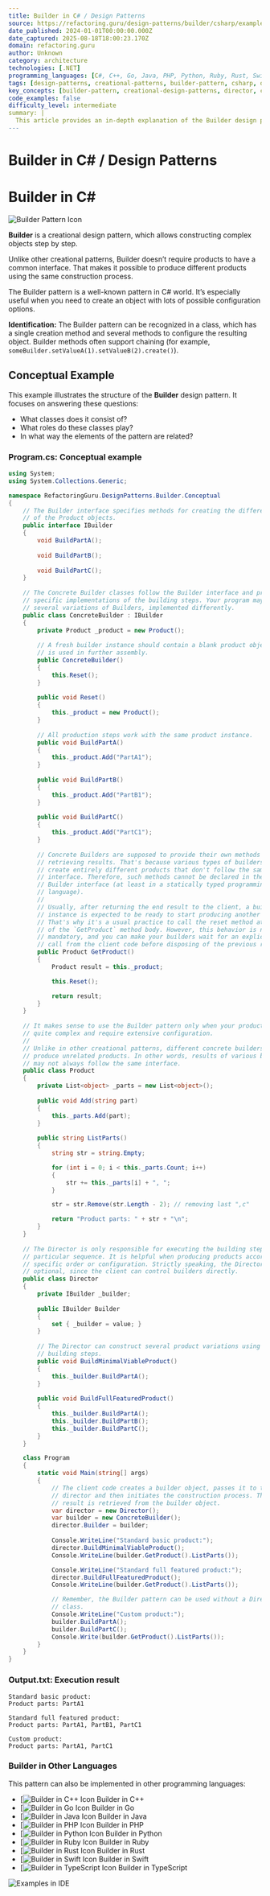 ```yaml
---
title: Builder in C# / Design Patterns
source: https://refactoring.guru/design-patterns/builder/csharp/example#lang-features
date_published: 2024-01-01T00:00:00.000Z
date_captured: 2025-08-18T18:00:23.170Z
domain: refactoring.guru
author: Unknown
category: architecture
technologies: [.NET]
programming_languages: [C#, C++, Go, Java, PHP, Python, Ruby, Rust, Swift, TypeScript]
tags: [design-patterns, creational-patterns, builder-pattern, csharp, object-oriented-programming, software-design, code-example, pattern-implementation]
key_concepts: [builder-pattern, creational-design-patterns, director, concrete-builder, product, interface, object-construction, method-chaining]
code_examples: false
difficulty_level: intermediate
summary: |
  This article provides an in-depth explanation of the Builder design pattern, a creational pattern used for constructing complex objects step by step. It emphasizes the pattern's flexibility, allowing the creation of diverse products without requiring a common interface. The content includes a comprehensive conceptual example implemented in C#, detailing the roles of the Builder interface, Concrete Builder, Product, and the optional Director class. It also offers guidance on identifying the Builder pattern and highlights its utility for objects with extensive configuration options.
---
```

# Builder in C# / Design Patterns

# **Builder** in C#

![Builder Pattern Icon](images/patterns/cards/builder-mini.png "An icon representing the Builder pattern, showing a construction hard hat next to a house being assembled from three distinct parts, symbolizing step-by-step construction.")

**Builder** is a creational design pattern, which allows constructing complex objects step by step.

Unlike other creational patterns, Builder doesn’t require products to have a common interface. That makes it possible to produce different products using the same construction process.

The Builder pattern is a well-known pattern in C# world. It’s especially useful when you need to create an object with lots of possible configuration options.

**Identification:** The Builder pattern can be recognized in a class, which has a single creation method and several methods to configure the resulting object. Builder methods often support chaining (for example, `someBuilder.setValueA(1).setValueB(2).create()`).

## Conceptual Example

This example illustrates the structure of the **Builder** design pattern. It focuses on answering these questions:

*   What classes does it consist of?
*   What roles do these classes play?
*   In what way the elements of the pattern are related?

### **Program.cs:** Conceptual example

```csharp
using System;
using System.Collections.Generic;

namespace RefactoringGuru.DesignPatterns.Builder.Conceptual
{
    // The Builder interface specifies methods for creating the different parts
    // of the Product objects.
    public interface IBuilder
    {
        void BuildPartA();
		
        void BuildPartB();
		
        void BuildPartC();
    }
    
    // The Concrete Builder classes follow the Builder interface and provide
    // specific implementations of the building steps. Your program may have
    // several variations of Builders, implemented differently.
    public class ConcreteBuilder : IBuilder
    {
        private Product _product = new Product();
        
        // A fresh builder instance should contain a blank product object, which
        // is used in further assembly.
        public ConcreteBuilder()
        {
            this.Reset();
        }
        
        public void Reset()
        {
            this._product = new Product();
        }
		
        // All production steps work with the same product instance.
        public void BuildPartA()
        {
            this._product.Add("PartA1");
        }
		
        public void BuildPartB()
        {
            this._product.Add("PartB1");
        }
		
        public void BuildPartC()
        {
            this._product.Add("PartC1");
        }
		
        // Concrete Builders are supposed to provide their own methods for
        // retrieving results. That's because various types of builders may
        // create entirely different products that don't follow the same
        // interface. Therefore, such methods cannot be declared in the base
        // Builder interface (at least in a statically typed programming
        // language).
        //
        // Usually, after returning the end result to the client, a builder
        // instance is expected to be ready to start producing another product.
        // That's why it's a usual practice to call the reset method at the end
        // of the `GetProduct` method body. However, this behavior is not
        // mandatory, and you can make your builders wait for an explicit reset
        // call from the client code before disposing of the previous result.
        public Product GetProduct()
        {
            Product result = this._product;

            this.Reset();

            return result;
        }
    }
    
    // It makes sense to use the Builder pattern only when your products are
    // quite complex and require extensive configuration.
    //
    // Unlike in other creational patterns, different concrete builders can
    // produce unrelated products. In other words, results of various builders
    // may not always follow the same interface.
    public class Product
    {
        private List<object> _parts = new List<object>();
		
        public void Add(string part)
        {
            this._parts.Add(part);
        }
		
        public string ListParts()
        {
            string str = string.Empty;

            for (int i = 0; i < this._parts.Count; i++)
            {
                str += this._parts[i] + ", ";
            }

            str = str.Remove(str.Length - 2); // removing last ",c"

            return "Product parts: " + str + "\n";
        }
    }
    
    // The Director is only responsible for executing the building steps in a
    // particular sequence. It is helpful when producing products according to a
    // specific order or configuration. Strictly speaking, the Director class is
    // optional, since the client can control builders directly.
    public class Director
    {
        private IBuilder _builder;
        
        public IBuilder Builder
        {
            set { _builder = value; } 
        }
        
        // The Director can construct several product variations using the same
        // building steps.
        public void BuildMinimalViableProduct()
        {
            this._builder.BuildPartA();
        }
		
        public void BuildFullFeaturedProduct()
        {
            this._builder.BuildPartA();
            this._builder.BuildPartB();
            this._builder.BuildPartC();
        }
    }

    class Program
    {
        static void Main(string[] args)
        {
            // The client code creates a builder object, passes it to the
            // director and then initiates the construction process. The end
            // result is retrieved from the builder object.
            var director = new Director();
            var builder = new ConcreteBuilder();
            director.Builder = builder;
            
            Console.WriteLine("Standard basic product:");
            director.BuildMinimalViableProduct();
            Console.WriteLine(builder.GetProduct().ListParts());

            Console.WriteLine("Standard full featured product:");
            director.BuildFullFeaturedProduct();
            Console.WriteLine(builder.GetProduct().ListParts());

            // Remember, the Builder pattern can be used without a Director
            // class.
            Console.WriteLine("Custom product:");
            builder.BuildPartA();
            builder.BuildPartC();
            Console.Write(builder.GetProduct().ListParts());
        }
    }
}
```

### **Output.txt:** Execution result

```
Standard basic product:
Product parts: PartA1

Standard full featured product:
Product parts: PartA1, PartB1, PartC1

Custom product:
Product parts: PartA1, PartC1
```

### **Builder** in Other Languages

This pattern can also be implemented in other programming languages:

*   [![Builder in C++ Icon](/images/patterns/icons/cpp.svg "Icon representing C++") Builder in C++
*   [![Builder in Go Icon](/images/patterns/icons/go.svg "Icon representing Go") Builder in Go
*   [![Builder in Java Icon](/images/patterns/icons/java.svg "Icon representing Java") Builder in Java
*   [![Builder in PHP Icon](/images/patterns/icons/php.svg "Icon representing PHP") Builder in PHP
*   [![Builder in Python Icon](/images/patterns/icons/python.svg "Icon representing Python") Builder in Python
*   [![Builder in Ruby Icon](/images/patterns/icons/ruby.svg "Icon representing Ruby") Builder in Ruby
*   [![Builder in Rust Icon](/images/patterns/icons/rust.svg "Icon representing Rust") Builder in Rust
*   [![Builder in Swift Icon](/images/patterns/icons/swift.svg "Icon representing Swift") Builder in Swift
*   [![Builder in TypeScript Icon](/images/patterns/icons/typescript.svg "Icon representing TypeScript") Builder in TypeScript

![Examples in IDE](images/patterns/banners/examples-ide.png "An abstract illustration depicting various digital interfaces and tools, including a tablet displaying code, a smartphone, charts, and development tools, suggesting a comprehensive development environment.")